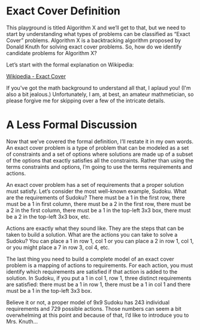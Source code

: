 # Exact Cover Definition

This playground is titled Algorithm X and we’ll get to that, but we need to start by understanding what types of problems can be classified as “Exact Cover” problems. Algorithm X is a backtracking algorithm proposed by Donald Knuth for solving exact cover problems. So, how do we identify candidate problems for Algorithm X?

Let’s start with the formal explanation on Wikipedia:

[Wikipedia - Exact Cover]( https://en.wikipedia.org/wiki/Exact_cover)

If you've got the math background to understand all that, I aplaud you! (I'm also a bit jealous.) Unfortunately, I am, at best, an amateur mathmetician, so please forgive me for skipping over a few of the intricate details.

# A Less Formal Discussion

Now that we’ve covered the formal definition, I’ll restate it in my own words. An exact cover problem is a type of problem that can be modeled as a set of constraints and a set of options where solutions are made up of a subset of the options that exactly satisfies all the constraints. Rather than using the terms constraints and options, I’m going to use the terms requirements and actions.

An exact cover problem has a set of requirements that a proper solution must satisfy. Let’s consider the most well-known example, Sudoku. What are the requirements of Sudoku? There must be a 1 in the first row, there must be a 1 in first column, there must be a 2 in the first row, there must be a 2 in the first column, there must be a 1 in the top-left 3x3 box, there must be a 2 in the top-left 3x3 box, etc. 

Actions are exactly what they sound like. They are the steps that can be taken to build a solution. What are the actions you can take to solve a Sudoku? You can place a 1 in row 1, col 1 or you can place a 2 in row 1, col 1, or you might place a 7 in row 3, col 4, etc.

The last thing you need to build a complete model of an exact cover problem is a mapping of actions to requirements. For each action, you must identify which requirements are satisfied if that action is added to the solution. In Sudoku, if you put a 1 in col 1, row 1, three distinct requirements are satisfied: there must be a 1 in row 1, there must be a 1 in col 1 and there must be a 1 in the top-left 3x3 box.

Believe it or not, a proper model of 9x9 Sudoku has 243 individual requirements and 729 possible actions. Those numbers can seem a bit overwhelming at this point and because of that, I’d like to introduce you to Mrs. Knuth…
